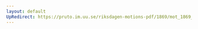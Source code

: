 ```yaml
---
layout: default
UpRedirect: https://pruto.im.uu.se/riksdagen-motions-pdf/1869/mot_1869__fk__54/mot_1869__fk__54-002.pdf
---
```

